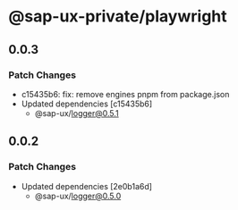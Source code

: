 # @sap-ux-private/playwright

## 0.0.3

### Patch Changes

-   c15435b6: fix: remove engines pnpm from package.json
-   Updated dependencies [c15435b6]
    -   @sap-ux/logger@0.5.1

## 0.0.2

### Patch Changes

-   Updated dependencies [2e0b1a6d]
    -   @sap-ux/logger@0.5.0
